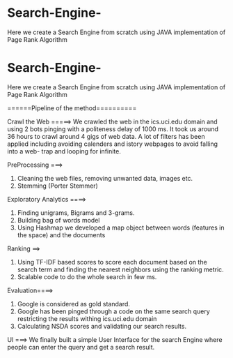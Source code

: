 # Search-Engine-
Here we create a Search Engine from scratch using JAVA implementation of Page Rank Algorithm


# Search-Engine-
Here we create a Search Engine from scratch using JAVA implementation of Page Rank Algorithm

======Pipeline of the method==========

Crawl the Web =====>
We crawled the web in the ics.uci.edu domain and using 2 bots pinging with a politeness delay of 1000 ms. It took us around 36 hours to crawl around 4 gigs of web data. A lot of filters has been applied including avoiding calenders and istory webpages to avoid falling into a web- trap and looping for infinite.

PreProcessing ===> 
1. Cleaning the web files, removing unwanted data, images etc.
2. Stemming (Porter Stemmer)


Exploratory Analytics ====>
1. Finding unigrams, Bigrams and 3-grams.
2. Building bag of words model
3. Using Hashmap we developed a map object between words (features in the space) and the documents

Ranking ==>
1. Using TF-IDF based scores to score each document based on the search term and finding the nearest neighbors using the ranking metric. 
2. Scalable code to do the whole search in few ms.

Evaluation====> 
1. Google is considered as gold standard.
2. Google has been pinged through a code on the same search query restricting the results withing ics.uci.edu domain
3. Calculating NSDA scores and validating our search results. 

UI ===>
We finally built a simple User Interface for the search Engine where people can enter the query and get a search result. 

